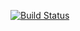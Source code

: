 [![Build Status](https://travis-ci.org/FelAl/flashcards.svg?branch=seventh_task)](https://travis-ci.org/FelAl/flashcards)